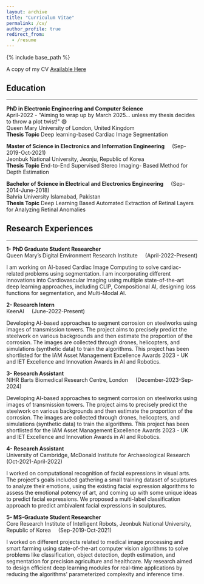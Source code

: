 ```yaml
---
layout: archive
title: "Curriculum Vitae"
permalink: /cv/
author_profile: true
redirect_from:
  - /resume
---
```


{% include base_path %}

A copy of my CV [Available Here](https://drive.google.com/file/d/1PWfik04oVZOPTYi2VvjxVUIL30c9hYhW/view?usp=sharing)

## Education
-----------------------
**PhD in Electronic Engineering and Computer Science**  <br>
April-2022 - "Aiming to wrap up by March 2025... unless my thesis decides to throw a plot twist!" 😄<br>
Queen Mary University of London, United Kingdom  
**Thesis Topic** Deep learning-based Cardiac Image Segmentation

**Master of Science in Electronics and Information Engineering** &nbsp;&nbsp;&nbsp;   (Sep-2019-Oct-2021) <br>
Jeonbuk National University, Jeonju, Republic of Korea  
**Thesis Topic** End-to-End Supervised Stereo Imaging-
Based Method for Depth Estimation

**Bachelor of Science in Electrical and Electronics Engineering**  &nbsp;&nbsp;&nbsp;   (Sep-2014-June-2018) <br>
Bahria University Islamabad, Pakistan  
**Thesis Topic** Deep Learning Based Automated Extraction of
Retinal Layers for Analyzing Retinal Anomalies


## Research Experiences 
-----------------------
**1- PhD Graduate Student Researcher** <br> 
Queen Mary’s Digital Environment Research Institute &nbsp;&nbsp;&nbsp;   (April-2022-Present)

I am working on AI-based Cardiac Image Computing to solve cardiac-related problems using segmentation. I am incorporating different innovations into Cardiovascular Imaging using multiple state-of-the-art deep learning approaches, including CLIP, Compositional AI, designing loss functions for segmentation, and Multi-Modal AI.

**2- Research Intern** <br> 
KeenAI    &nbsp;&nbsp;&nbsp; (June-2022-Present)

Developing AI-based approaches to segment corrosion on steelworks using images of transmission towers. The project aims to precisely predict the steelwork on various backgrounds and then estimate the proportion of the corrosion. The images are collected through drones, helicopters, and simulations (synthetic data) to train the algorithms. This project has been shortlisted for the IAM Asset Management Excellence Awards 2023 - UK and IET Excellence and Innovation Awards in AI and Robotics.

**3- Research Assistant** <br> 
NIHR Barts Biomedical Research Centre, London    &nbsp;&nbsp;&nbsp; (December-2023-Sep-2024)

Developing AI-based approaches to segment corrosion on steelworks using images of transmission towers. The project aims to precisely predict the steelwork on various backgrounds and then estimate the proportion of the corrosion. The images are collected through drones, helicopters, and simulations (synthetic data) to train the algorithms. This project has been shortlisted for the IAM Asset Management Excellence Awards 2023 - UK and IET Excellence and Innovation Awards in AI and Robotics.

**4- Research Assistant** <br> 
University of Cambridge, McDonald Institute for Archaeological Research   &nbsp;&nbsp;&nbsp; (Oct-2021-April-2022)

I worked on computational recognition of facial expressions in visual arts. The project's goals included gathering a small training dataset of sculptures to analyze their emotions, using the existing facial expression algorithms to assess the emotional potency of art, and coming up with some unique ideas to predict facial expressions. We proposed a multi-label classification approach
to predict ambivalent facial expressions in sculptures.

**5- MS-Graduate Student Researcher** <br>
Core Research Institute of Intelligent Robots, Jeonbuk National University, Republic of Korea   &nbsp;&nbsp;&nbsp; (Sep-2019-Oct-2021)

I worked on different projects related to medical image processing and smart farming using state-of-the-art computer vision algorithms to solve problems like classification, object detection, depth estimation, and segmentation for precision agriculture and healthcare. My research aimed to design efficient deep learning modules for real-time applications by reducing the algorithms' parameterized complexity and inference time.
  


